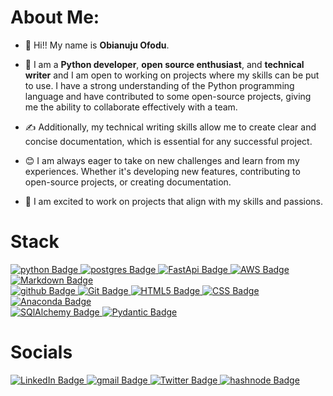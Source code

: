 # About Me:

* 👋 Hi!! My name is **Obianuju Ofodu**.  

* 🌱 I am a **Python developer**, **open source enthusiast**, and **technical writer** and I am open to working on projects where my          skills can be put to use. I have a strong understanding of the Python programming language and have contributed to some open-source      projects, giving me the ability to collaborate effectively with a team. 

* ✍️ Additionally, my technical writing skills allow me to create clear and concise documentation, which is essential for any successful      project.

* 😊 I am always eager to take on new challenges and learn from my experiences. Whether it's developing new features, contributing to         open-source projects, or creating documentation.  

* 💃 I am excited to work on projects that align with my skills and passions.  

# Stack
  <a href="your-python-URL">
    <img src="https://img.shields.io/badge/python-blue?style=for-the-badge&logo=python&logoColor=yellow" alt="python Badge"/>
  </a>
  <a href="your-postgres-URL">
    <img src="https://img.shields.io/badge/postgres-darkblue?style=for-the-badge&logo=postgres&logoColor=blue" alt="postgres Badge"/>
  </a>
  <a href="your-FastApi-URL">
    <img src="https://img.shields.io/badge/FastApi-white?style=for-the-badge&logo=FastApi&logoColor=green" alt="FastApi Badge"/>
  </a>
  <a href="your-AWS-URL">
    <img src="https://img.shields.io/badge/AWS-red?style=for-the-badge&logo=aws&logoColor=orange" alt="AWS Badge"/>
  </a>
  <a href="your-Markdown-URL">
    <img src="https://img.shields.io/badge/markdown-black?style=for-the-badge&logo=markdown&logoColor=blue" alt="Markdown Badge"/>
  </a>
  <br>
  <a href="your-github-URL">
    <img src="https://img.shields.io/badge/github-black?style=for-the-badge&logo=github&logoColor=white" alt="github Badge"/>
  </a>
  <a href="your-git-URL">
    <img src="https://img.shields.io/badge/git-white?style=for-the-badge&logo=git&logoColor=red" alt="Git Badge"/>
  </a>
  <a href="your-HTML5-URL">
    <img src="https://img.shields.io/badge/HTML5-orange?style=for-the-badge&logo=html5&logoColor=black" alt="HTML5 Badge"/>
  </a>
  <a href="your-CSS-URL">
    <img src="https://img.shields.io/badge/CSS-blue?style=for-the-badge&logo=css&logoColor=black" alt="CSS Badge"/>
  </a>
  <a href="your-ANACONDA-URL">
    <img src="https://img.shields.io/badge/ANACONDA-white?style=for-the-badge&logo=anaconda&logoColor=green" alt="Anaconda Badge"/>
  </a>
  <br>
  <a href="your-SQLAlchemy-URL">
    <img src="https://img.shields.io/badge/SQLAlchemy-white?style=for-the-badge&logo=sqlalchemy&logoColor=red" alt="SQlAlchemy Badge"/>
  </a>
  <a href="your-Pydantic-URL">
    <img src="https://img.shields.io/badge/pydantic-white?style=for-the-badge&logo=pydantic&logoColor=pink" alt="Pydantic Badge"/>
  </a>

# Socials
<div id="badges">
  <a href="https://www.linkedin.com/in/obianuju-ofodu-60706519b">
    <img src="https://img.shields.io/badge/LinkedIn-blue?style=for-the-badge&logo=linkedin&logoColor=white" alt="LinkedIn Badge"/>
  </a>
  <a href="obianujuofodu@gmail.com">
    <img src="https://img.shields.io/badge/gmail-white?style=for-the-badge&logo=gmail&logoColor=red" alt="gmail Badge"/>
  </a>
  <a href="https://twitter.com/Ujunwaboo">
    <img src="https://img.shields.io/badge/Twitter-blue?style=for-the-badge&logo=twitter&logoColor=white" alt="Twitter Badge"/>
  </a>
  <a href="https://roseford.hashnode.dev/">
    <img src="https://img.shields.io/badge/hashnode-blue?style=for-the-badge&logo=hashnode&logoColor=white" alt="hashnode Badge"/>
  </a>
</div>
